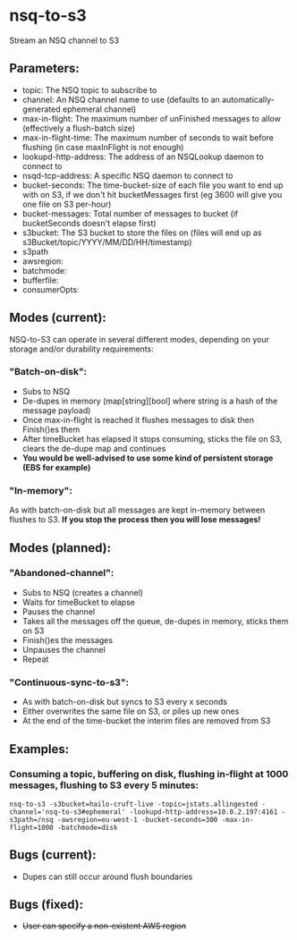 # nsq-to-s3
Stream an NSQ channel to S3

## Parameters:
* topic: The NSQ topic to subscribe to
* channel: An NSQ channel name to use (defaults to an automatically-generated ephemeral channel)
* max-in-flight: The maximum number of unFinished messages to allow (effectively a flush-batch size)
* max-in-flight-time: The maximum number of seconds to wait before flushing (in case maxInFlight is not enough)
* lookupd-http-address: The address of an NSQLookup daemon to connect to
* nsqd-tcp-address: A specific NSQ daemon to connect to
* bucket-seconds: The time-bucket-size of each file you want to end up with on S3, if we don't hit bucketMessages first (eg 3600 will give you one file on S3 per-hour)
* bucket-messages: Total number of messages to bucket (if bucketSeconds doesn't elapse first)
* s3bucket: The S3 bucket to store the files on (files will end up as s3Bucket/topic/YYYY/MM/DD/HH/timestamp)
* s3path
* awsregion: 
* batchmode: 
* bufferfile: 
* consumerOpts: 

## Modes (current):
NSQ-to-S3 can operate in several different modes, depending on your storage and/or durability requirements:

### "Batch-on-disk":
  * Subs to NSQ
  * De-dupes in memory (map[string][bool] where string is a hash of the message payload)
  * Once max-in-flight is reached it flushes messages to disk then Finish()es them
  * After timeBucket has elapsed it stops consuming, sticks the file on S3, clears the de-dupe map and continues
  * **You would be well-advised to use some kind of persistent storage (EBS for example)**

### "In-memory":
As with batch-on-disk but all messages are kept in-memory between flushes to S3. **If you stop the process then you will lose messages!**

## Modes (planned):

### "Abandoned-channel":
  * Subs to NSQ (creates a channel)
  * Waits for timeBucket to elapse
  * Pauses the channel
  * Takes all the messages off the queue, de-dupes in memory, sticks them on S3
  * Finish()es the messages
  * Unpauses the channel
  * Repeat

### "Continuous-sync-to-s3":
  * As with batch-on-disk but syncs to S3 every x seconds
  * Either overwrites the same file on S3, or piles up new ones
  * At the end of the time-bucket the interim files are removed from S3

## Examples:

### Consuming a topic, buffering on disk, flushing in-flight at 1000 messages, flushing to S3 every 5 minutes:
```
nsq-to-s3 -s3bucket=hailo-cruft-live -topic=jstats.allingested -channel='nsq-to-s3#ephemeral' -lookupd-http-address=10.0.2.197:4161 -s3path=/nsq -awsregion=eu-west-1 -bucket-seconds=300 -max-in-flight=1000 -batchmode=disk
```

## Bugs (current):
* Dupes can still occur around flush boundaries

## Bugs (fixed):
* ~~User can specify a non-existent AWS region~~
